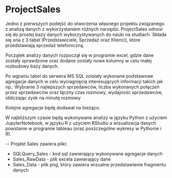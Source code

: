 # ProjectSales

Jedno z pierwszych podejść do stworzenia własnego projektu związanego z analizą danych z wykorzystaniem różnych narzędzi.
ProjectSales odnosi się do prostej bazy danych wykorzystywanych do nauki na studiach.
Składa się ona z 3 tabel (Przedstawiciele, Sprzedaż oraz Klienci), które przedstawiają sprzedaż telefoniczną.

Początek analizy danych rozpoczął się w programie excel, gdzie dane zostały sprawdzone oraz dodane zostały nowe kolumny w celu małej rozbudowy bazy danych.

Po wgraniu tabel do serwera MS SQL zoistały wykonane podstawowe agregacje danych w celu wyciagnięcia interesujących informacji takich jak np.: Wybranie 3 najlepszych sprzedawców, liczba wykonanych połączeń przez sprzedawców oraz łączny czas rozmowy, wydajność sprzedawców, obliczając zysk na minutę rozmowy

Kolejne agregacje będę dodawał na bieżąco.
                           
                           
                           
W najbliższym czasie będą wykonywane analizy w języku Python z użyciem JupyterNotebook, w języku R z użyciem RStudio a wizualizacja danych powstanie w programie tableau (oraz poszczególne wykresy w Pythonie i R).


-- Projekt Sales zawiera pliki: 
- SQLQuery_Sales - kod sql zawierający wykonywane agregacje danych 
- Sales_RawData - plik excela zawierający dane 
- Sales_Data - plik png, który zawiera wizualne przedstawienie fragmentu danych


